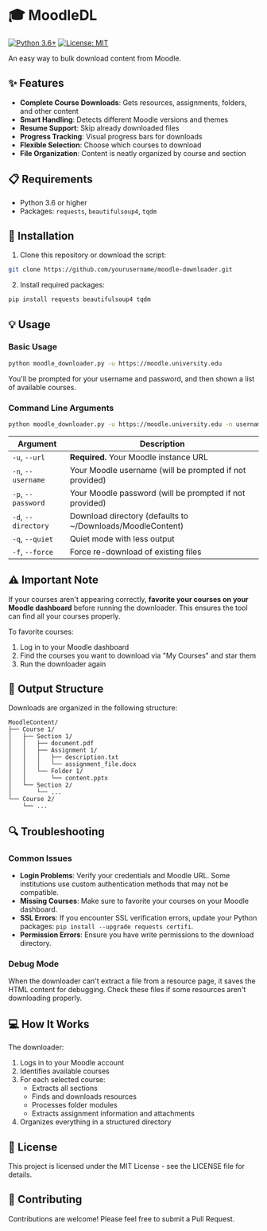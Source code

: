 # 🎓 MoodleDL

[![Python 3.6+](https://img.shields.io/badge/python-3.6+-blue.svg)](https://www.python.org/downloads/)
[![License: MIT](https://img.shields.io/badge/License-MIT-yellow.svg)](https://opensource.org/licenses/MIT)

An easy way to bulk download content from Moodle.

## ✨ Features

- **Complete Course Downloads**: Gets resources, assignments, folders, and other content
- **Smart Handling**: Detects different Moodle versions and themes
- **Resume Support**: Skip already downloaded files
- **Progress Tracking**: Visual progress bars for downloads
- **Flexible Selection**: Choose which courses to download
- **File Organization**: Content is neatly organized by course and section

## 📋 Requirements

- Python 3.6 or higher
- Packages: `requests`, `beautifulsoup4`, `tqdm`

## 🚀 Installation

1. Clone this repository or download the script:

```bash
git clone https://github.com/yourusername/moodle-downloader.git
```

2. Install required packages:

```bash
pip install requests beautifulsoup4 tqdm
```

## 💡 Usage

### Basic Usage

```bash
python moodle_downloader.py -u https://moodle.university.edu
```

You'll be prompted for your username and password, and then shown a list of available courses.

### Command Line Arguments

```bash
python moodle_downloader.py -u https://moodle.university.edu -n username -p password -d /path/to/download/folder
```

| Argument | Description |
|----------|-------------|
| `-u`, `--url` | **Required.** Your Moodle instance URL |
| `-n`, `--username` | Your Moodle username (will be prompted if not provided) |
| `-p`, `--password` | Your Moodle password (will be prompted if not provided) |
| `-d`, `--directory` | Download directory (defaults to ~/Downloads/MoodleContent) |
| `-q`, `--quiet` | Quiet mode with less output |
| `-f`, `--force` | Force re-download of existing files |

## ⚠️ Important Note

If your courses aren't appearing correctly, **favorite your courses on your Moodle dashboard** before running the downloader. This ensures the tool can find all your courses properly.

To favorite courses:
1. Log in to your Moodle dashboard
2. Find the courses you want to download via "My Courses" and star them
3. Run the downloader again

## 📂 Output Structure

Downloads are organized in the following structure:

```
MoodleContent/
├── Course 1/
│   ├── Section 1/
│   │   ├── document.pdf
│   │   ├── Assignment 1/
│   │   │   ├── description.txt
│   │   │   └── assignment_file.docx
│   │   └── Folder 1/
│   │       └── content.pptx
│   └── Section 2/
│       └── ...
└── Course 2/
    └── ...
```

## 🔍 Troubleshooting

### Common Issues

- **Login Problems**: Verify your credentials and Moodle URL. Some institutions use custom authentication methods that may not be compatible.
- **Missing Courses**: Make sure to favorite your courses on your Moodle dashboard.
- **SSL Errors**: If you encounter SSL verification errors, update your Python packages: `pip install --upgrade requests certifi`.
- **Permission Errors**: Ensure you have write permissions to the download directory.

### Debug Mode

When the downloader can't extract a file from a resource page, it saves the HTML content for debugging. Check these files if some resources aren't downloading properly.

## 💻 How It Works

The downloader:

1. Logs in to your Moodle account
2. Identifies available courses
3. For each selected course:
   - Extracts all sections
   - Finds and downloads resources
   - Processes folder modules
   - Extracts assignment information and attachments
4. Organizes everything in a structured directory

## 📝 License

This project is licensed under the MIT License - see the LICENSE file for details.

## 🤝 Contributing

Contributions are welcome! Please feel free to submit a Pull Request.
